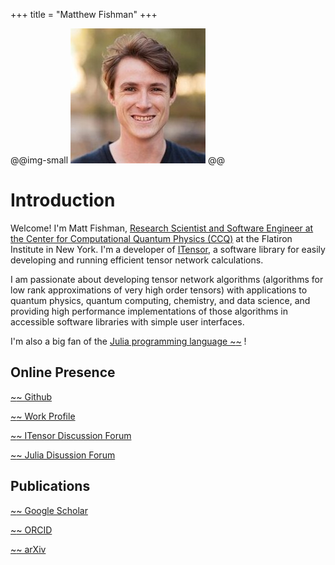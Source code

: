 +++
title = "Matthew Fishman"
+++

@@img-small ![](assets/Matthew-Fishman-Medium.jpg) @@

# Introduction

Welcome! I'm Matt Fishman,
[Research Scientist and Software Engineer at the Center for Computational Quantum Physics (CCQ)](https://www.simonsfoundation.org/people/matthew-fishman)
at the Flatiron Institute in New York.
I'm a developer of [ITensor](https://itensor.org),
a software library for easily developing and running efficient tensor
network calculations.

I am passionate about developing tensor network algorithms
(algorithms for low rank approximations of very high order tensors)
with applications to quantum physics, quantum computing,
chemistry, and data science, and providing high performance implementations of those
algorithms in accessible software libraries with simple user interfaces.

I'm also a big fan of the
[Julia programming language ~~~<i class="fas fa-external-link-alt"></i>~~~](https://julialang.org/)
!

## Online Presence

[~~~<i class="fab fa-github"></i>~~~ Github](https://github.com/mtfishman)

[~~~<i class="fas fa-building"></i>~~~ Work Profile](https://www.simonsfoundation.org/people/matthew-fishman)

[~~~<i class="fab fa-discourse"></i>~~~ ITensor Discussion Forum](https://itensor.discourse.group)

[~~~<i class="fab fa-discourse"></i>~~~ Julia Disussion Forum](https://discourse.julialang.org/u/mtfishman/summary)

## Publications

[~~~<i class="ai ai-google-scholar"></i>~~~ Google Scholar](https://scholar.google.com/citations?user=SMjCBTsAAAAJ&hl=en)

[~~~<i class="ai ai-orcid"></i>~~~ ORCID](https://orcid.org/0009-0008-5147-9169)

[~~~<i class="ai ai-arxiv"></i>~~~ arXiv](https://arxiv.org/a/fishman_m_1.html)
